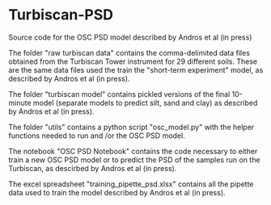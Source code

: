 # Turbiscan-PSD
Source code for the OSC PSD model described by Andros et al (in press)

The folder "raw turbiscan data" contains the comma-delimited data files obtained from the Turbiscan Tower instrument for 29 different soils. These are the same data files used the train the "short-term experiment" model, as described by Andros et al (in press).

The folder "turbiscan model" contains pickled versions of the final 10-minute model (separate models to predict silt, sand and clay) as described by Andros et al (in press).

The folder "utils" contains a python script "osc_model.py" with the helper functions needed to run and /or the OSC PSD model.

The notebook "OSC PSD Notebook" contains the code necessary to either train a new OSC PSD model or to predict the PSD of the samples run on the Turbiscan, as descirbed by Andros et al (in press).

The excel spreadsheet "training_pipette_psd.xlsx" contains all the pipette data used to train the model described by Andros et al (in press). 
